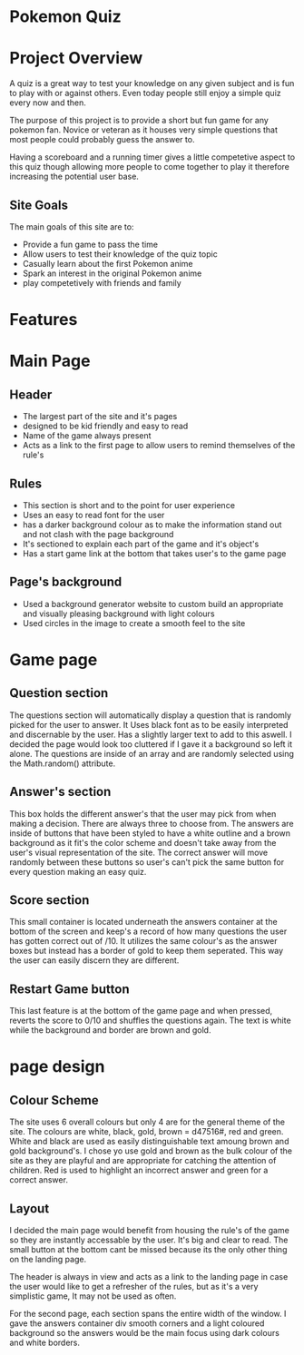 # Pokemon Quiz

# Project Overview

A quiz is a great way to test your knowledge on any given subject and is fun to play with or against others. Even today people still enjoy a simple quiz every now and then.

The purpose of this project is to provide a short but fun game for any pokemon fan. Novice or veteran as it houses very simple questions that most people could probably guess the answer to.

Having a scoreboard and a running timer gives a little competetive aspect to this quiz though allowing more people to come together to play it therefore increasing the potential user base.

## Site Goals 

The main goals of this site are to: 

- Provide a fun game to pass the time
- Allow users to test their knowledge of the quiz topic
- Casually learn about the first Pokemon anime
- Spark an interest in the original Pokemon anime
- play competetively with friends and family

# Features

# Main Page

## Header

- The largest part of the site and it's pages
- designed to be kid friendly and easy to read
- Name of the game always present
- Acts as a link to the first page to allow users to remind themselves of the rule's

## Rules

- This section is short and to the point for user experience
- Uses an easy to read font for the user
- has a darker background colour as to make the information stand out and not clash with the page background
- It's sectioned to explain each part of the game and it's object's
- Has a start game link at the bottom that takes user's to the game page

## Page's background

- Used a background generator website to custom build an appropriate and visually pleasing background with light colours
- Used circles in the image to create a smooth feel to the site

# Game page

## Question section

The questions section will automatically display a question that is randomly picked for the user to answer. It Uses black font as to be easily interpreted and discernable by the user. Has a slightly larger text to add to this aswell. I decided the page would look too cluttered if I gave it a background so left it alone. The questions are inside of an array and are randomly selected using the Math.random() attribute.

## Answer's section

This box holds the different answer's that the user may pick from when making a decision. There are always three to choose from. The answers are inside of buttons that have been styled to have a white outline and a brown background as it fit's the color scheme and doesn't take away from the user's visual representation of the site. The correct answer will move randomly between these buttons so user's can't pick the same button for every question making an easy quiz.

## Score section

This small container is located underneath the answers container at the bottom of the screen and 
keep's a record of how many questions the user has gotten correct out of /10. It utilizes the same colour's as the answer boxes but instead has a border of gold to keep them seperated. This way the user can easily discern they are different.

## Restart Game button

This last feature is at the bottom of the game page and when pressed, reverts the score to 0/10 and shuffles the questions again. The text is white while the background and border are brown and gold.



# page design

## Colour Scheme

The site uses 6 overall colours but only 4 are for the general theme of the site. The colours are white, black, gold, brown = d47516#, red and green. White and black are used as easily distinguishable text amoung brown and gold background's. I chose yo use gold and brown as the bulk colour of the site as they are playful and are appropriate for catching the attention of children.
Red is used to highlight an incorrect answer and green for a correct answer.

## Layout

I decided the main page would benefit from housing the rule's of the game so they are instantly accessable by the user. It's big and clear to read. The small button at the bottom cant be missed because its the only other thing on the landing page.

The header is always in view and acts as a link to the landing page in case the user would like to get a refresher of the rules, but as it's a very simplistic game, It may not be used as often.

For the second page, each section spans the entire width of the window. I gave the answers container div smooth corners and a light coloured background so the answers would be the main focus using dark colours and white borders.